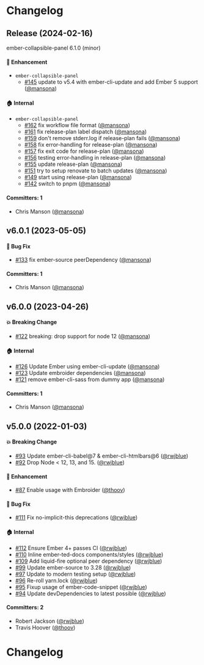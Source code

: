 # Changelog

## Release (2024-02-16)

ember-collapsible-panel 6.1.0 (minor)

#### :rocket: Enhancement
* `ember-collapsible-panel`
  * [#145](https://github.com/adopted-ember-addons/ember-collapsible-panel/pull/145) update to v5.4 with ember-cli-update and add Ember 5 support ([@mansona](https://github.com/mansona))

#### :house: Internal
* `ember-collapsible-panel`
  * [#162](https://github.com/adopted-ember-addons/ember-collapsible-panel/pull/162) fix workflow file format ([@mansona](https://github.com/mansona))
  * [#161](https://github.com/adopted-ember-addons/ember-collapsible-panel/pull/161) fix release-plan label dispatch ([@mansona](https://github.com/mansona))
  * [#159](https://github.com/adopted-ember-addons/ember-collapsible-panel/pull/159) don't remove stderr.log if release-plan fails ([@mansona](https://github.com/mansona))
  * [#158](https://github.com/adopted-ember-addons/ember-collapsible-panel/pull/158) fix error-handling for release-plan ([@mansona](https://github.com/mansona))
  * [#157](https://github.com/adopted-ember-addons/ember-collapsible-panel/pull/157) fix exit code for release-plan ([@mansona](https://github.com/mansona))
  * [#156](https://github.com/adopted-ember-addons/ember-collapsible-panel/pull/156) testing error-handling in release-plan ([@mansona](https://github.com/mansona))
  * [#155](https://github.com/adopted-ember-addons/ember-collapsible-panel/pull/155) update release-plan ([@mansona](https://github.com/mansona))
  * [#151](https://github.com/adopted-ember-addons/ember-collapsible-panel/pull/151) try to setup renovate to batch updates ([@mansona](https://github.com/mansona))
  * [#149](https://github.com/adopted-ember-addons/ember-collapsible-panel/pull/149) start using release-plan ([@mansona](https://github.com/mansona))
  * [#142](https://github.com/adopted-ember-addons/ember-collapsible-panel/pull/142) switch to pnpm ([@mansona](https://github.com/mansona))

#### Committers: 1
- Chris Manson ([@mansona](https://github.com/mansona))

## v6.0.1 (2023-05-05)

#### :bug: Bug Fix
* [#133](https://github.com/adopted-ember-addons/ember-collapsible-panel/pull/133) fix ember-source peerDependency ([@mansona](https://github.com/mansona))

#### Committers: 1
- Chris Manson ([@mansona](https://github.com/mansona))

## v6.0.0 (2023-04-26)

#### :boom: Breaking Change
* [#122](https://github.com/adopted-ember-addons/ember-collapsible-panel/pull/122) breaking: drop support for node 12 ([@mansona](https://github.com/mansona))

#### :house: Internal
* [#126](https://github.com/adopted-ember-addons/ember-collapsible-panel/pull/126) Update Ember using ember-cli-update ([@mansona](https://github.com/mansona))
* [#123](https://github.com/adopted-ember-addons/ember-collapsible-panel/pull/123) Update embroider dependencies ([@mansona](https://github.com/mansona))
* [#121](https://github.com/adopted-ember-addons/ember-collapsible-panel/pull/121) remove ember-cli-sass from dummy app ([@mansona](https://github.com/mansona))

#### Committers: 1
- Chris Manson ([@mansona](https://github.com/mansona))

## v5.0.0 (2022-01-03)

#### :boom: Breaking Change
* [#93](https://github.com/adopted-ember-addons/ember-collapsible-panel/pull/93) Update ember-cli-babel@7 & ember-cli-htmlbars@6 ([@rwjblue](https://github.com/rwjblue))
* [#92](https://github.com/adopted-ember-addons/ember-collapsible-panel/pull/92) Drop Node < 12, 13, and 15. ([@rwjblue](https://github.com/rwjblue))

#### :rocket: Enhancement
* [#87](https://github.com/adopted-ember-addons/ember-collapsible-panel/pull/87) Enable usage with Embroider ([@thoov](https://github.com/thoov))

#### :bug: Bug Fix
* [#111](https://github.com/adopted-ember-addons/ember-collapsible-panel/pull/111) Fix no-implicit-this deprecations ([@rwjblue](https://github.com/rwjblue))

#### :house: Internal
* [#112](https://github.com/adopted-ember-addons/ember-collapsible-panel/pull/112) Ensure Ember 4+ passes CI ([@rwjblue](https://github.com/rwjblue))
* [#110](https://github.com/adopted-ember-addons/ember-collapsible-panel/pull/110) Inline ember-ted-docs components/styles ([@rwjblue](https://github.com/rwjblue))
* [#109](https://github.com/adopted-ember-addons/ember-collapsible-panel/pull/109) Add liquid-fire optional peer dependency ([@rwjblue](https://github.com/rwjblue))
* [#99](https://github.com/adopted-ember-addons/ember-collapsible-panel/pull/99) Update ember-source to 3.28 ([@rwjblue](https://github.com/rwjblue))
* [#97](https://github.com/adopted-ember-addons/ember-collapsible-panel/pull/97) Update to modern testing setup ([@rwjblue](https://github.com/rwjblue))
* [#96](https://github.com/adopted-ember-addons/ember-collapsible-panel/pull/96) Re-roll yarn.lock ([@rwjblue](https://github.com/rwjblue))
* [#95](https://github.com/adopted-ember-addons/ember-collapsible-panel/pull/95) Fixup usage of ember-code-snippet ([@rwjblue](https://github.com/rwjblue))
* [#94](https://github.com/adopted-ember-addons/ember-collapsible-panel/pull/94) Update devDependencies to latest possible ([@rwjblue](https://github.com/rwjblue))

#### Committers: 2
- Robert Jackson ([@rwjblue](https://github.com/rwjblue))
- Travis Hoover ([@thoov](https://github.com/thoov))


# Changelog
